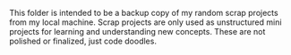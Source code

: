 This folder is intended to be a backup copy of my random scrap projects from my local machine. Scrap projects are only used as unstructured mini projects for learning and understanding new concepts. These are not polished or finalized, just code doodles.
